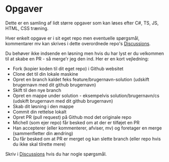 # Opgaver

Dette er en samling af lidt større opgaver som kan løses efter C#, TS, JS, HTML, CSS træning. 

Hver enkelt opgave er i sit eget repo men eventuelle spørgsmål, kommentarer mv kan skrives i dette overordnede repo's [Discussions](https://github.com/opgaver/.github/discussions).

Du behøver ikke indsende en løsning men hvis du har lyst er du velkommen til at skabe en PR - så merge'r jeg den ind. Her er en kort vejledning:

- Fork (kopier koden til dit eget repo) i Github websitet
- Clone det til din lokale maskine
- Opret en branch kaldet feks feature/brugernavn-solution (udskift brugernavn med dit github brugernavn)
- Skift til den nye branch
- Opret en mappe under solution - eksempelvis solution/brugernavn/cs (udskift brugernavn med dit github brugernavn)
- Skab dit løsning i den mappe
- Commit din rettelse lokalt
- Opret PR (pull request) på Github mod det originale repo 
- Michell (som ejer repo) får besked om at der er tilføjet en PR
- Han accepterer (eller kommenterer, afviser, mv) og foretager en merge (sammenfletter din ændring)
- Du får besked om at PR er merget og kan slette branch (eller repo hvis du ikke skal tilrette mere)

Skriv i [Discussions](https://github.com/opgaver/.github/discussions) hvis du har nogle spørgsmål.
